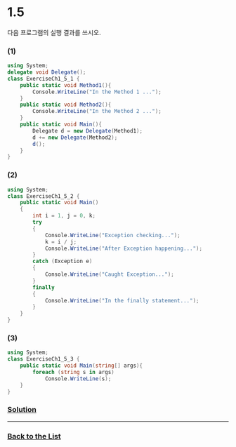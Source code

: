 # 1.5

다음 프로그램의 실행 결과를 쓰시오.

### (1)
```c#
using System;
delegate void Delegate();
class ExerciseCh1_5_1 {
    public static void Method1(){
        Console.WriteLine("In the Method 1 ...");
    }
    public static void Method2(){
        Console.WriteLine("In the Method 2 ...");
    }
    public static void Main(){
        Delegate d = new Delegate(Method1);
        d += new Delegate(Method2);
        d();
    }
}
```

### (2)

```c#
using System;
class ExerciseCh1_5_2 {
    public static void Main()
    {
        int i = 1, j = 0, k;
        try
        {
            Console.WriteLine("Exception checking...");
            k = i / j;
            Console.WriteLine("After Exception happening...");
        }
        catch (Exception e)
        {
            Console.WriteLine("Caught Exception...");
        }
        finally
        {
            Console.WriteLine("In the finally statement...");
        }
    }
}
```

### (3)

```c#
using System;
class ExerciseCh1_5_3 {
    public static void Main(string[] args){
        foreach (string s in args)
            Console.WriteLine(s);
    }
}
```

### [**Solution**](../Solutions/1.5.md)

___

### [**Back to the List**](../#list-of-problems)